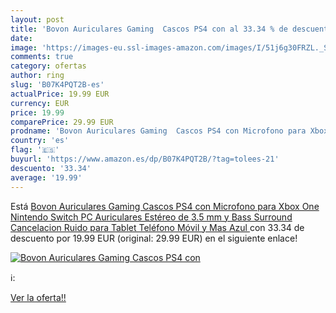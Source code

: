 ```yaml
---
layout: post
title: 'Bovon Auriculares Gaming  Cascos PS4 con al 33.34 % de descuento'
date: 
image: 'https://images-eu.ssl-images-amazon.com/images/I/51j6g30FRZL._SL200_.jpg'
comments: true
category: ofertas
author: ring
slug: 'B07K4PQT2B-es'
actualPrice: 19.99 EUR
currency: EUR
price: 19.99
comparePrice: 29.99 EUR
prodname: 'Bovon Auriculares Gaming  Cascos PS4 con Microfono para Xbox One  Nintendo Switch  PC  Auriculares Estéreo de 3.5 mm y Bass Surround Cancelacion Ruido para Tablet  Teléfono Móvil y Mas  Azul '
country: 'es'
flag: '🇪🇸'
buyurl: 'https://www.amazon.es/dp/B07K4PQT2B/?tag=tolees-21'
descuento: '33.34'
average: '19.99'
---
```


Está [Bovon Auriculares Gaming  Cascos PS4 con Microfono para Xbox One  Nintendo Switch  PC  Auriculares Estéreo de 3.5 mm y Bass Surround Cancelacion Ruido para Tablet  Teléfono Móvil y Mas  Azul ](https://www.amazon.es/dp/B07K4PQT2B/?tag=tolees-21) con 33.34 de descuento por 19.99 EUR (original: 29.99 EUR) en el siguiente enlace!

[![Bovon Auriculares Gaming  Cascos PS4 con](https://images-eu.ssl-images-amazon.com/images/I/51j6g30FRZL._SL200_.jpg)](https://www.amazon.es/dp/B07K4PQT2B/?tag=tolees-21)

ℹ️:


[Ver la oferta!!](https://www.amazon.es/dp/B07K4PQT2B/?tag=tolees-21)
